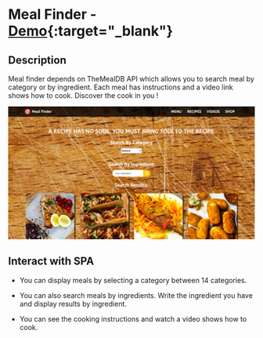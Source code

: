 # Meal Finder - [Demo](https://srdrolmez.github.io/Meal-API-Project/src){:target="\_blank"}

## Description

Meal finder depends on TheMealDB API which allows you to search meal by category or by ingredient. Each meal has instructions and a video link shows how to cook. Discover the cook in you !

![Screenshot](./public/images/meal-api.png)

## Interact with SPA

- You can display meals by selecting a category between 14 categories.

- You can also search meals by ingredients. Write the ingredient you have and display results by ingredient.

- You can see the cooking instructions and watch a video shows how to cook.
